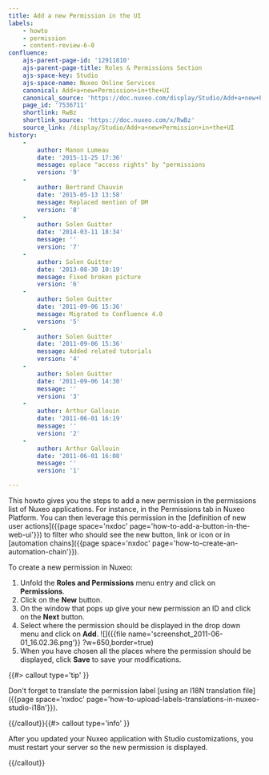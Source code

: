 ```yaml
---
title: Add a new Permission in the UI
labels:
    - howto
    - permission
    - content-review-6-0
confluence:
    ajs-parent-page-id: '12911810'
    ajs-parent-page-title: Roles & Permissions Section
    ajs-space-key: Studio
    ajs-space-name: Nuxeo Online Services
    canonical: Add+a+new+Permission+in+the+UI
    canonical_source: 'https://doc.nuxeo.com/display/Studio/Add+a+new+Permission+in+the+UI'
    page_id: '7536711'
    shortlink: RwBz
    shortlink_source: 'https://doc.nuxeo.com/x/RwBz'
    source_link: /display/Studio/Add+a+new+Permission+in+the+UI
history:
    - 
        author: Manon Lumeau
        date: '2015-11-25 17:36'
        message: eplace "access rights" by "permissions
        version: '9'
    - 
        author: Bertrand Chauvin
        date: '2015-05-13 13:58'
        message: Replaced mention of DM
        version: '8'
    - 
        author: Solen Guitter
        date: '2014-03-11 18:34'
        message: ''
        version: '7'
    - 
        author: Solen Guitter
        date: '2013-08-30 10:19'
        message: Fixed broken picture
        version: '6'
    - 
        author: Solen Guitter
        date: '2011-09-06 15:36'
        message: Migrated to Confluence 4.0
        version: '5'
    - 
        author: Solen Guitter
        date: '2011-09-06 15:36'
        message: Added related tutorials
        version: '4'
    - 
        author: Solen Guitter
        date: '2011-09-06 14:30'
        message: ''
        version: '3'
    - 
        author: Arthur Gallouin
        date: '2011-06-01 16:19'
        message: ''
        version: '2'
    - 
        author: Arthur Gallouin
        date: '2011-06-01 16:08'
        message: ''
        version: '1'

---
```

This howto gives you the steps to add a new permission in the permissions list of Nuxeo applications. For instance, in the Permissions tab in Nuxeo Platform.
You can then leverage this permission in the [definition of new user actions]({{page space='nxdoc' page='how-to-add-a-button-in-the-web-ui'}}) to filter who should see the new button, link or icon or in [automation chains]({{page space='nxdoc' page='how-to-create-an-automation-chain'}}).

To create a new permission in Nuxeo:

1.  Unfold the **Roles and Permissions** menu entry and click on **Permissions**.
2.  Click on the **New** button.
3.  On the window that pops up give your new permission an ID and click on the **Next** button.
4.  Select where the permission should be displayed in the drop down menu and click on **Add**.
    ![]({{file name='screenshot_2011-06-01_16.02.36.png'}} ?w=650,border=true)
5.  When you have chosen all the places where the permission should be displayed, click **Save** to save your modifications.

{{#> callout type='tip' }}

Don't forget to translate the permission label [using an I18N translation file]({{page space='nxdoc' page='how-to-upload-labels-translations-in-nuxeo-studio-i18n'}}).

{{/callout}}{{#> callout type='info' }}

After you updated your Nuxeo application with Studio customizations, you must restart your server so the new permission is displayed.

{{/callout}}